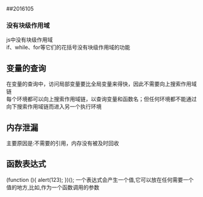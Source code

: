 ##2016105
### 没有块级作用域
js中没有块级作用域  
if、while、for等它们的花括号没有块级作用域的功能
## 变量的查询
在变量的查询中，访问局部变量要比全局变量来得快，因此不需要向上搜索作用域链   
每个环境都可以向上搜索作用域链，以查询变量和函数名；但任何环境都不能通过向下搜索作用域链而进入另一个执行环境
## 内存泄漏
主要原因是:不需要的引用，内存没有被及时回收

## 函数表达式
(function (){
        alert(123);
})();
一个表达式会产生一个值,它可以放在任何需要一个值的地方,比如,作为一个函数调用的参数      
